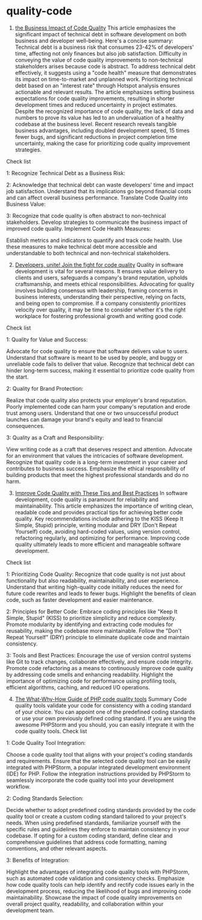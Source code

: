 # quality-code
1. [the Business Impact of Code Quality](https://www.infoq.com/articles/business-impact-code-quality/)
This article emphasizes the significant impact of technical debt in software development on both business and developer well-being. Here's a concise summary:
Technical debt is a business risk that consumes 23-42% of developers' time, affecting not only finances but also job satisfaction.
Difficulty in conveying the value of code quality improvements to non-technical stakeholders arises because code is abstract.
To address technical debt effectively, it suggests using a "code health" measure that demonstrates its impact on time-to-market and unplanned work.
Prioritizing technical debt based on an "interest rate" through Hotspot analysis ensures actionable and relevant results.
The article emphasizes setting business expectations for code quality improvements, resulting in shorter development times and reduced uncertainty in project estimates.
Despite the recognized importance of code quality, the lack of data and numbers to prove its value has led to an undervaluation of a healthy codebase at the business level.
Recent research reveals tangible business advantages, including doubled development speed, 15 times fewer bugs, and significant reductions in project completion time uncertainty, making the case for prioritizing code quality improvement strategies.

Check list

1: Recognize Technical Debt as a Business Risk:

2: Acknowledge that technical debt can waste developers' time and impact job satisfaction.
Understand that its implications go beyond financial costs and can affect overall business performance.
Translate Code Quality into Business Value:

3: Recognize that code quality is often abstract to non-technical stakeholders.
Develop strategies to communicate the business impact of improved code quality.
Implement Code Health Measures:

Establish metrics and indicators to quantify and track code health.
Use these measures to make technical debt more accessible and understandable to both technical and non-technical stakeholders.

2. [Developers, unite! Join the fight for code quality](https://www.infoworld.com/article/3691011/developers-unite-join-the-fight-for-code-quality.html)
 Quality in software development is vital for several reasons. It ensures value delivery to clients and users, safeguards a company's brand reputation, upholds craftsmanship, and meets ethical responsibilities. Advocating for quality involves building consensus with leadership, framing concerns in business interests, understanding their perspective, relying on facts, and being open to compromise. If a company consistently prioritizes velocity over quality, it may be time to consider whether it's the right workplace for fostering professional growth and writing good code.

Check list 

1: Quality for Value and Success:

Advocate for code quality to ensure that software delivers value to users.
Understand that software is meant to be used by people, and buggy or unreliable code fails to deliver that value.
Recognize that technical debt can hinder long-term success, making it essential to prioritize code quality from the start.

2: Quality for Brand Protection:

Realize that code quality also protects your employer's brand reputation.
Poorly implemented code can harm your company's reputation and erode trust among users.
Understand that one or two unsuccessful product launches can damage your brand's equity and lead to financial consequences.

3: Quality as a Craft and Responsibility:

View writing code as a craft that deserves respect and attention.
Advocate for an environment that values the intricacies of software development.
Recognize that quality code is a long-term investment in your career and contributes to business success.
Emphasize the ethical responsibility of building products that meet the highest professional standards and do no harm.

3. [Improve Code Quality with These Tips and Best Practices](https://dev.to/documatic/improve-code-quality-with-these-tips-and-best-practices-2mh2)
In software development, code quality is paramount for reliability and maintainability. This article emphasizes the importance of writing clean, readable code and provides practical tips for achieving better code quality. Key recommendations include adhering to the KISS (Keep It Simple, Stupid) principle, writing modular and DRY (Don't Repeat Yourself) code, avoiding hard-coded values, using version control, refactoring regularly, and optimizing for performance. Improving code quality ultimately leads to more efficient and manageable software development.

Check list 

1: Prioritizing Code Quality:
Recognize that code quality is not just about functionality but also readability, maintainability, and user experience.
Understand that writing high-quality code initially reduces the need for future code rewrites and leads to fewer bugs.
Highlight the benefits of clean code, such as faster development and easier maintenance.

2: Principles for Better Code:
Embrace coding principles like "Keep It Simple, Stupid" (KISS) to prioritize simplicity and reduce complexity.
Promote modularity by identifying and extracting code modules for reusability, making the codebase more maintainable.
Follow the "Don't Repeat Yourself" (DRY) principle to eliminate duplicate code and maintain consistency.

3: Tools and Best Practices:
Encourage the use of version control systems like Git to track changes, collaborate effectively, and ensure code integrity.
Promote code refactoring as a means to continuously improve code quality by addressing code smells and enhancing readability.
Highlight the importance of optimizing code for performance using profiling tools, efficient algorithms, caching, and reduced I/O operations.

4. [The What-Why-How Guide of PHP code quality tools](https://engineering.teknasyon.com/the-what-why-how-guide-of-php-code-quality-tools-6eaa6406859)
Summary 
Code quality tools validate your code for consistency with a coding standard of your choice. You can appoint one of the predefined coding standards or use your own previously defined coding standard. If you are using the awesome PHPStorm and you should, you can easily integrate it with the code quality tools.
Check list 

1: Code Quality Tool Integration:

Choose a code quality tool that aligns with your project's coding standards and requirements.
Ensure that the selected code quality tool can be easily integrated with PHPStorm, a popular integrated development environment (IDE) for PHP.
Follow the integration instructions provided by PHPStorm to seamlessly incorporate the code quality tool into your development workflow.

2: Coding Standards Selection:

Decide whether to adopt predefined coding standards provided by the code quality tool or create a custom coding standard tailored to your project's needs.
When using predefined standards, familiarize yourself with the specific rules and guidelines they enforce to maintain consistency in your codebase.
If opting for a custom coding standard, define clear and comprehensive guidelines that address code formatting, naming conventions, and other relevant aspects.

3: Benefits of Integration:

Highlight the advantages of integrating code quality tools with PHPStorm, such as automated code validation and consistency checks.
Emphasize how code quality tools can help identify and rectify code issues early in the development process, reducing the likelihood of bugs and improving code maintainability.
Showcase the impact of code quality improvements on overall project quality, readability, and collaboration within your development team.


